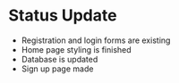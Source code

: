 # Status Update

- Registration and login forms are existing
- Home page styling is finished
- Database is updated
- Sign up page made
